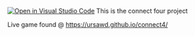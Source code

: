 [![Open in Visual Studio Code](https://open.vscode.dev/badges/open-in-vscode.svg)](https://open.vscode.dev/ursawd/connect4)
This is the connect four project

Live game found @  https://ursawd.github.io/connect4/
